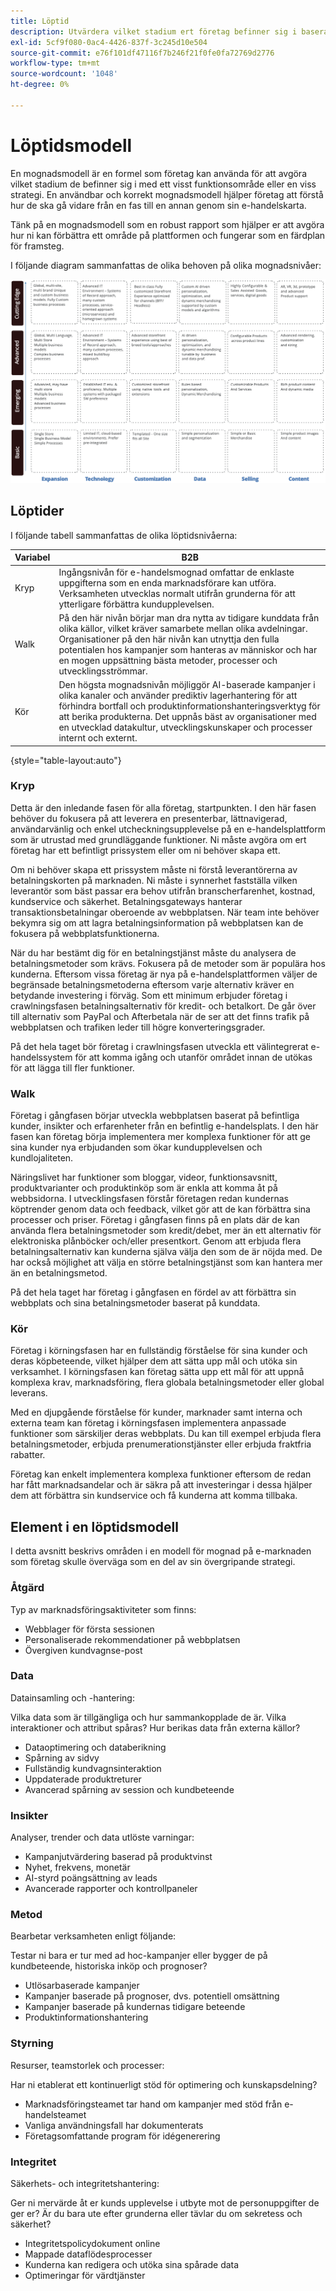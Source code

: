 ```yaml
---
title: Löptid
description: Utvärdera vilket stadium ert företag befinner sig i baserat på denna mognadsmodell.
exl-id: 5cf9f080-0ac4-4426-837f-3c245d10e504
source-git-commit: e76f101df47116f7b246f21f0fe0fa72769d2776
workflow-type: tm+mt
source-wordcount: '1048'
ht-degree: 0%

---
```


# Löptidsmodell

En mognadsmodell är en formel som företag kan använda för att avgöra vilket stadium de befinner sig i med ett visst funktionsområde eller en viss strategi. En användbar och korrekt mognadsmodell hjälper företag att förstå hur de ska gå vidare från en fas till en annan genom sin e-handelskarta.

Tänk på en mognadsmodell som en robust rapport som hjälper er att avgöra hur ni kan förbättra ett område på plattformen och fungerar som en färdplan för framsteg.

I följande diagram sammanfattas de olika behoven på olika mognadsnivåer:

![Diagram över behov över mognadsnivåer](../../assets/playbooks/maturity-levels.png)

## Löptider

I följande tabell sammanfattas de olika löptidsnivåerna:

| Variabel | B2B |
-----------|----------|
| Kryp | Ingångsnivån för e-handelsmognad omfattar de enklaste uppgifterna som en enda marknadsförare kan utföra. Verksamheten utvecklas normalt utifrån grunderna för att ytterligare förbättra kundupplevelsen. |
| Walk | På den här nivån börjar man dra nytta av tidigare kunddata från olika källor, vilket kräver samarbete mellan olika avdelningar.  Organisationer på den här nivån kan utnyttja den fulla potentialen hos kampanjer som hanteras av människor och har en mogen uppsättning bästa metoder, processer och utvecklingsströmmar. |
| Kör | Den högsta mognadsnivån möjliggör AI-baserade kampanjer i olika kanaler och använder prediktiv lagerhantering för att förhindra bortfall och produktinformationshanteringsverktyg för att berika produkterna. Det uppnås bäst av organisationer med en utvecklad datakultur, utvecklingskunskaper och processer internt och externt. |

{style=&quot;table-layout:auto&quot;}

### Kryp

Detta är den inledande fasen för alla företag, startpunkten. I den här fasen behöver du fokusera på att leverera en presenterbar, lättnavigerad, användarvänlig och enkel utcheckningsupplevelse på en e-handelsplattform som är utrustad med grundläggande funktioner. Ni måste avgöra om ert företag har ett befintligt prissystem eller om ni behöver skapa ett.

Om ni behöver skapa ett prissystem måste ni förstå leverantörerna av betalningskorten på marknaden. Ni måste i synnerhet fastställa vilken leverantör som bäst passar era behov utifrån branscherfarenhet, kostnad, kundservice och säkerhet. Betalningsgateways hanterar transaktionsbetalningar oberoende av webbplatsen. När team inte behöver bekymra sig om att lagra betalningsinformation på webbplatsen kan de fokusera på webbplatsfunktionerna.

När du har bestämt dig för en betalningstjänst måste du analysera de betalningsmetoder som krävs. Fokusera på de metoder som är populära hos kunderna. Eftersom vissa företag är nya på e-handelsplattformen väljer de begränsade betalningsmetoderna eftersom varje alternativ kräver en betydande investering i förväg. Som ett minimum erbjuder företag i crawlningsfasen betalningsalternativ för kredit- och betalkort. De går över till alternativ som PayPal och Afterbetala när de ser att det finns trafik på webbplatsen och trafiken leder till högre konverteringsgrader.

På det hela taget bör företag i crawlningsfasen utveckla ett välintegrerat e-handelssystem för att komma igång och utanför området innan de utökas för att lägga till fler funktioner.

### Walk

Företag i gångfasen börjar utveckla webbplatsen baserat på befintliga kunder, insikter och erfarenheter från en befintlig e-handelsplats. I den här fasen kan företag börja implementera mer komplexa funktioner för att ge sina kunder nya erbjudanden som ökar kundupplevelsen och kundlojaliteten.

Näringslivet har funktioner som bloggar, videor, funktionsavsnitt, produktvarianter och produktinköp som är enkla att komma åt på webbsidorna. I utvecklingsfasen förstår företagen redan kundernas köptrender genom data och feedback, vilket gör att de kan förbättra sina processer och priser. Företag i gångfasen finns på en plats där de kan använda flera betalningsmetoder som kredit/debet, mer än ett alternativ för elektroniska plånböcker och/eller presentkort. Genom att erbjuda flera betalningsalternativ kan kunderna själva välja den som de är nöjda med. De har också möjlighet att välja en större betalningstjänst som kan hantera mer än en betalningsmetod.

På det hela taget har företag i gångfasen en fördel av att förbättra sin webbplats och sina betalningsmetoder baserat på kunddata.

### Kör

Företag i körningsfasen har en fullständig förståelse för sina kunder och deras köpbeteende, vilket hjälper dem att sätta upp mål och utöka sin verksamhet. I körningsfasen kan företag sätta upp ett mål för att uppnå komplexa krav, marknadsföring, flera globala betalningsmetoder eller global leverans.

Med en djupgående förståelse för kunder, marknader samt interna och externa team kan företag i körningsfasen implementera anpassade funktioner som särskiljer deras webbplats. Du kan till exempel erbjuda flera betalningsmetoder, erbjuda prenumerationstjänster eller erbjuda fraktfria rabatter.

Företag kan enkelt implementera komplexa funktioner eftersom de redan har fått marknadsandelar och är säkra på att investeringar i dessa hjälper dem att förbättra sin kundservice och få kunderna att komma tillbaka.

## Element i en löptidsmodell

I detta avsnitt beskrivs områden i en modell för mognad på e-marknaden som företag skulle överväga som en del av sin övergripande strategi.

### Åtgärd

Typ av marknadsföringsaktiviteter som finns:

- Webblager för första sessionen
- Personaliserade rekommendationer på webbplatsen
- Övergiven kundvagnse-post

### Data

Datainsamling och -hantering:

Vilka data som är tillgängliga och hur sammankopplade de är. Vilka interaktioner och attribut spåras? Hur berikas data från externa källor?

- Dataoptimering och databerikning
- Spårning av sidvy
- Fullständig kundvagnsinteraktion
- Uppdaterade produktreturer
- Avancerad spårning av session och kundbeteende

### Insikter

Analyser, trender och data utlöste varningar:

- Kampanjutvärdering baserad på produktvinst
- Nyhet, frekvens, monetär
- AI-styrd poängsättning av leads
- Avancerade rapporter och kontrollpaneler

### Metod

Bearbetar verksamheten enligt följande:

Testar ni bara er tur med ad hoc-kampanjer eller bygger de på kundbeteende, historiska inköp och prognoser?

- Utlösarbaserade kampanjer
- Kampanjer baserade på prognoser, dvs. potentiell omsättning
- Kampanjer baserade på kundernas tidigare beteende
- Produktinformationshantering

### Styrning

Resurser, teamstorlek och processer:

Har ni etablerat ett kontinuerligt stöd för optimering och kunskapsdelning?

- Marknadsföringsteamet tar hand om kampanjer med stöd från e-handelsteamet
- Vanliga användningsfall har dokumenterats
- Företagsomfattande program för idégenerering

### Integritet

Säkerhets- och integritetshantering:

Ger ni mervärde åt er kunds upplevelse i utbyte mot de personuppgifter de ger er? Är du bara ute efter grunderna eller tävlar du om sekretess och säkerhet?

- Integritetspolicydokument online
- Mappade dataflödesprocesser
- Kunderna kan redigera och utöka sina spårade data
- Optimeringar för värdtjänster
